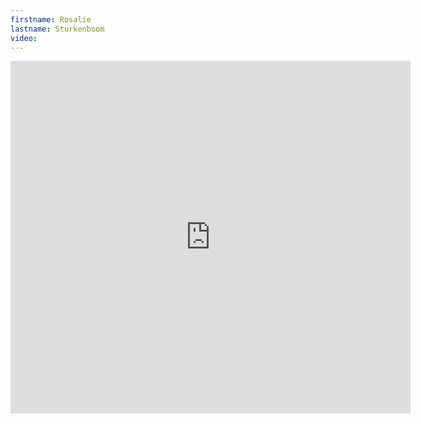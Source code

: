 ```yaml
--- 
firstname: Rosalie
lastname: Sturkenboom
video: 
--- 
```


<iframe src="https://player.vimeo.com/video/560843845" width="640" height="564" frameborder="0" allow="autoplay; fullscreen" allowfullscreen></iframe>